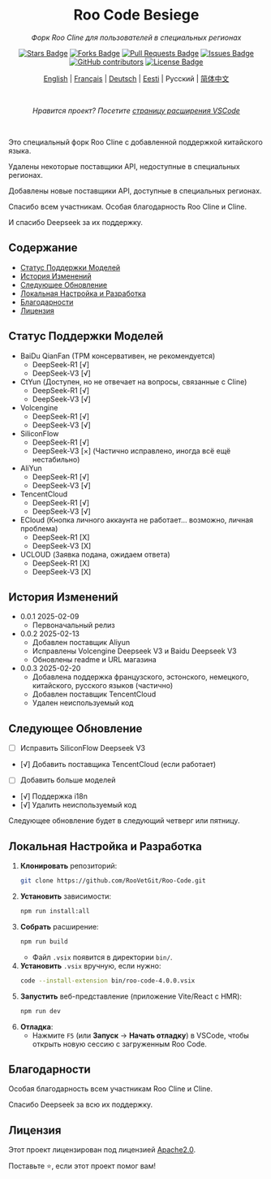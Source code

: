 <h1 align="center">Roo Code Besiege</h1>
<p align="center"><i>Форк Roo Cline для пользователей в специальных регионах</i></p>

<div align="center">
  <a href="https://github.com/Simirror/Roo-Cline-Besiege"><img src="https://img.shields.io/github/stars/Simirror/Roo-Cline-Besiege" alt="Stars Badge"/></a>
<a href="https://github.com/Simirror/Roo-Cline-Besiege/members"><img src="https://img.shields.io/github/forks/Simirror/Roo-Cline-Besiege" alt="Forks Badge"/></a>
<a href="https://github.com/Simirror/Roo-Cline-Besiege"><img src="https://img.shields.io/github/issues-pr/Simirror/Roo-Cline-Besiege" alt="Pull Requests Badge"/></a>
<a href="https://github.com/Simirror/Roo-Cline-Besiege/issues"><img src="https://img.shields.io/github/issues/Simirror/Roo-Cline-Besiege" alt="Issues Badge"/></a>
<a href="https://github.com/Simirror/Roo-Cline-Besiege/graphs/contributors"><img alt="GitHub contributors" src="https://img.shields.io/github/contributors/Simirror/Roo-Cline-Besiege?color=2b9348"></a>
<a href="https://github.com/Simirror/Roo-Cline-Besiege/blob/master/LICENSE"><img src="https://img.shields.io/github/license/Simirror/Roo-Cline-Besiege?color=2b9348" alt="License Badge"/></a>
</div>

<div align="center">

[English](./README_en.md) | [Français](./README_fr.md) | [Deutsch](./README_de.md) | [Eesti](./README_et.md) | Русский | [简体中文](./README_zh.md)

</div>

<br>
<p align="center"><i>Нравится проект? Посетите <a href="https://marketplace.visualstudio.com/items?itemName=felikspeegel.roo-cline-besiege&ssr=false#review-details">страницу расширения VSCode</a></i></p>
<br>

Это специальный форк Roo Cline с добавленной поддержкой китайского языка.

Удалены некоторые поставщики API, недоступные в специальных регионах.

Добавлены новые поставщики API, доступные в специальных регионах.

Спасибо всем участникам. Особая благодарность Roo Cline и Cline.

И спасибо Deepseek за их поддержку.

## Содержание

- [Статус Поддержки Моделей](#статус-поддержки-моделей)
- [История Изменений](#история-изменений)
- [Следующее Обновление](#следующее-обновление)
- [Локальная Настройка и Разработка](#локальная-настройка-и-разработка)
- [Благодарности](#благодарности)
- [Лицензия](#лицензия)

## Статус Поддержки Моделей

- BaiDu QianFan (TPM консервативен, не рекомендуется)
    - DeepSeek-R1 [√]
    - DeepSeek-V3 [√]
- CtYun (Доступен, но не отвечает на вопросы, связанные с Cline)
    - DeepSeek-R1 [√]
    - DeepSeek-V3 [√]
- Volcengine
    - DeepSeek-R1 [√]
    - DeepSeek-V3 [√]
- SiliconFlow
    - DeepSeek-R1 [√]
    - DeepSeek-V3 [×] (Частично исправлено, иногда всё ещё нестабильно)
- AliYun
    - DeepSeek-R1 [√]
    - DeepSeek-V3 [√]
- TencentCloud
    - DeepSeek-R1 [√]
    - DeepSeek-V3 [√]
- ECloud (Кнопка личного аккаунта не работает... возможно, личная проблема)
    - DeepSeek-R1 [X]
    - DeepSeek-V3 [X]
- UCLOUD (Заявка подана, ожидаем ответа)
    - DeepSeek-R1 [X]
    - DeepSeek-V3 [X]

## История Изменений

- 0.0.1 2025-02-09
    - Первоначальный релиз
- 0.0.2 2025-02-13
    - Добавлен поставщик Aliyun
    - Исправлены Volcengine Deepseek V3 и Baidu Deepseek V3
    - Обновлены readme и URL магазина
- 0.0.3 2025-02-20
    - Добавлена поддержка французского, эстонского, немецкого, китайского, русского языков (частично)
    - Добавлен поставщик TencentCloud
    - Удален неиспользуемый код

## Следующее Обновление

- [ ] Исправить SiliconFlow Deepseek V3
- [√] Добавить поставщика TencentCloud (если работает)
- [ ] Добавить больше моделей
- [√] Поддержка i18n
- [√] Удалить неиспользуемый код

Следующее обновление будет в следующий четверг или пятницу.

## Локальная Настройка и Разработка

1. **Клонировать** репозиторий:
    ```bash
    git clone https://github.com/RooVetGit/Roo-Code.git
    ```
2. **Установить** зависимости:
    ```bash
    npm run install:all
    ```
3. **Собрать** расширение:
    ```bash
    npm run build
    ```
    - Файл `.vsix` появится в директории `bin/`.
4. **Установить** `.vsix` вручную, если нужно:
    ```bash
    code --install-extension bin/roo-code-4.0.0.vsix
    ```
5. **Запустить** веб-представление (приложение Vite/React с HMR):
    ```bash
    npm run dev
    ```
6. **Отладка**:
    - Нажмите `F5` (или **Запуск** → **Начать отладку**) в VSCode, чтобы открыть новую сессию с загруженным Roo Code.

## Благодарности

Особая благодарность всем участникам Roo Cline и Cline.

Спасибо Deepseek за всю их поддержку.

## Лицензия

Этот проект лицензирован под лицензией [Apache2.0](https://opensource.org/licenses/MIT).

Поставьте ⭐️, если этот проект помог вам!
